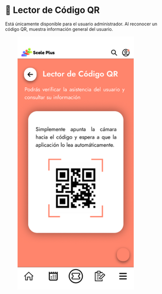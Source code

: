 # 📱 Lector de Código QR

Está únicamente disponible para el usuario administrador. Al reconocer un código QR, muestra información general del usuario.

<figure><img src="../.gitbook/assets/Preparación del Lector de Código QR_.png" alt="" width="375"><figcaption></figcaption></figure>

<figure><img src="../.gitbook/assets/Despliegue de la información del usuario_.png" alt="" width="375"><figcaption></figcaption></figure>
